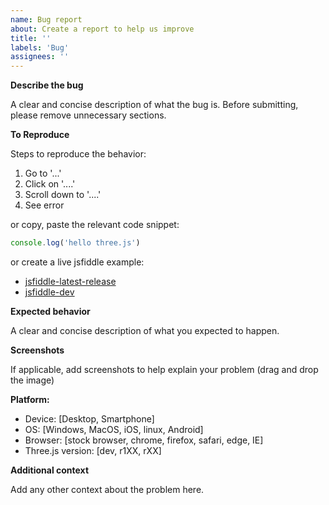 ```yaml
---
name: Bug report
about: Create a report to help us improve
title: ''
labels: 'Bug'
assignees: ''
---
```

**Describe the bug**

A clear and concise description of what the bug is. Before submitting, please remove unnecessary sections.


**To Reproduce**

Steps to reproduce the behavior:

1. Go to '...'
2. Click on '....'
3. Scroll down to '....'
4. See error

or copy, paste the relevant code snippet:

```javascript
console.log('hello three.js')
```

or create a live jsfiddle example:

* [jsfiddle-latest-release](https://jsfiddle.net/hyok6tvj/)
* [jsfiddle-dev](https://jsfiddle.net/c5m1kazu/)


**Expected behavior**

A clear and concise description of what you expected to happen.


**Screenshots**

If applicable, add screenshots to help explain your problem (drag and drop the image)


**Platform:**
 - Device: [Desktop, Smartphone]
 - OS: [Windows, MacOS, iOS, linux, Android]
 - Browser: [stock browser, chrome, firefox, safari, edge, IE]
 - Three.js version: [dev, r1XX, rXX]


**Additional context**

Add any other context about the problem here.
